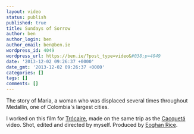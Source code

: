 ```yaml
---
layout: video
status: publish
published: true
title: Sundays of Sorrow
author: ben
author_login: ben
author_email: ben@ben.ie
wordpress_id: 4049
wordpress_url: https://ben.ie/?post_type=video&#038;p=4049
date: '2013-12-02 09:26:37 +0000'
date_gmt: '2013-12-02 09:26:37 +0000'
categories: []
tags: []
comments: []
---
```

<p style="text-align: left;">The story of Maria, a woman who was displaced several times throughout Medallin, one of Colombia's largest cities.</p>
<p style="text-align: left;">I worked on this film for <a href="https://trocaire.org" target="_blank">Trócaire</a>, made on the same trip as the <a title="Cacquetá" href="https://ben.ie/video/cacqueta/">Cacquetá</a> video. Shot, edited and directed by myself. Produced by <a href="https://twitter.com/erice" target="_blank">Eoghan Rice</a>.</p>
